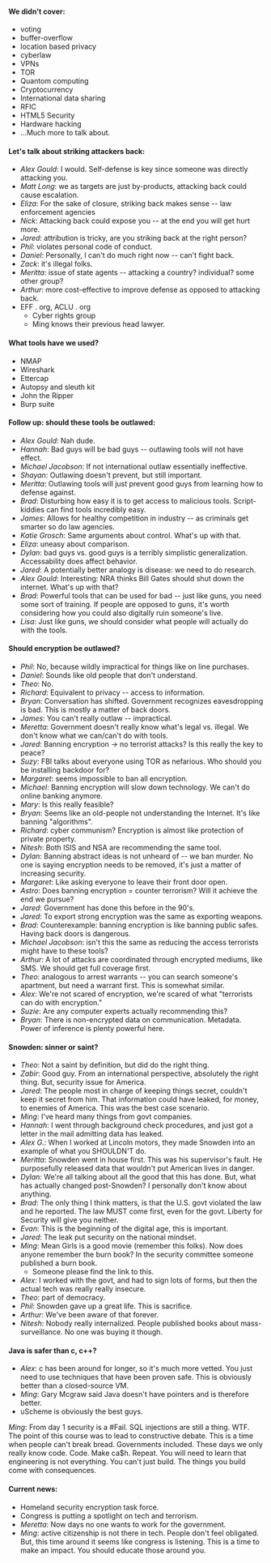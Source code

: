 #### We didn't cover:
  - voting
  - buffer-overflow
  - location based privacy
  - cyberlaw
  - VPNs
  - TOR
  - Quantom computing
  - Cryptocurrency
  - International data sharing
  - RFIC
  - HTML5 Security
  - Hardware hacking
  - ...Much more to talk about.


#### Let's talk about striking attackers back:
  - _Alex Gould_: I would. Self-defense is key since someone was directly
  attacking you.
  - _Matt Long_: we as targets are just by-products, attacking back could cause
  escalation.
  - _Eliza_: For the sake of closure, striking back makes sense -- law
  enforcement agencies
  - _Nick_: Attacking back could expose you -- at the end you will get hurt
  more.
  - _Jared_: attribution is tricky, are you striking back at the right person?
  - _Phil_: violates personal code of conduct.
  - _Daniel_: Personally, I can't do much right now -- can't fight back.
  - _Zack_: it's illegal folks.
  - _Meritta_: issue of state agents -- attacking a country? individual? some
  other group?
  - _Arthur_: more cost-effective to improve defense as opposed to attacking
  back.
  - EFF . org, ACLU . org
    * Cyber rights group
    * Ming knows their previous head lawyer.

#### What tools have we used?
  - NMAP
  - Wireshark
  - Ettercap
  - Autopsy and sleuth kit
  - John the Ripper
  - Burp suite

#### Follow up: should these tools be outlawed:
  - _Alex Gould_: Nah dude.
  - _Hannah_: Bad guys will be bad guys -- outlawing tools will not have effect.
  - _Michael Jacobson_: If not international outlaw essentially ineffective.
  - _Shayan_: Outlawing doesn't prevent, but still important.
  - _Meritta_: Outlawing tools will just prevent good guys from learning how to
  defense against.
  - _Brad_: Disturbing how easy it is to get access to malicious tools.
  Script-kiddies can find tools incredibly easy.
  - _James_: Allows for healthy competition in industry -- as criminals get
  smarter so do law agencies.
  - _Katie Grosch_: Same arguments about control. What's up with that.
  - _Eliza_: uneasy about comparison.
  - _Dylan_: bad guys vs. good guys is a terribly simplistic generalization.
  Accessability does affect behavior.
  - _Jared_: A potentially better analogy is disease: we need to do research.
  - _Alex Gould_:  Interesting: NRA thinks Bill Gates should shut down the
  internet. What's up with that?
  - _Brad_: Powerful tools that can be used for bad -- just like guns, you
  need some sort of training. If people are opposed to guns, it's worth
  considering how you could also digitally ruin someone's live.
  - _Lisa_: Just like guns, we should consider what people will actually do
  with the tools.

#### Should encryption be outlawed?
  - _Phil_: No, because wildly impractical for things like on line purchases.
  - _Daniel_: Sounds like old people that don't understand.
  - _Theo_: No.
  - _Richard_: Equivalent to privacy -- access to information.
  - _Bryan_: Conversation has shifted. Government recognizes eavesdropping is
  bad. This is mostly a matter of back doors.
  - _James_: You can't really outlaw -- impractical.
  - _Meretta_: Government doesn't really know what's legal vs. illegal. We
  don't know what we can/can't do with tools.
  - _Jared_: Banning encryption -> no terrorist attacks? Is this really the key
  to peace?
  - _Suzy_: FBI talks about everyone using TOR as nefarious. Who should you be
  installing backdoor for?
  - _Margaret_: seems impossible to ban all encryption.
  - _Michael_: Banning encryption will slow down technology. We can't do online
  banking anymore.
  - _Mary_: Is this really feasible?
  - _Bryan_: Seems like an old-people not understanding the Internet. It's like
  banning "algorithms".
  - _Richard_: cyber communism? Encryption is almost like protection of private
  property.
  - _Nitesh_: Both ISIS and NSA are recommending the same tool.
  - _Dylan_: Banning abstract ideas is not unheard of -- we ban murder. No
  one is saying encryption needs to be removed, it's just a matter of
  increasing security.
  - _Margaret_: Like asking everyone to leave their front door open.
  - _Astro_: Does banning encryption = counter terrorism? Will it achieve the
  end we pursue?
  - _Jared_: Government has done this before in the 90's.
  - _Jared_: To export strong encryption was the same as exporting weapons.
  - _Brad_: Counterexample: banning encryption is like banning public safes.
  Having back doors is dangerous.
  - _Michael Jacobson_: isn't this the same as reducing the access
  terrorists might have to these tools?
  - _Arthur_: A lot of attacks are coordinated through encrypted mediums,
  like SMS. We should get full coverage first.
  - _Theo_: analogous to arrest warrants -- you can search someone's
  apartment, but need a warrant first. This is somewhat similar.
  - _Alex_: We're not scared of encryption, we're scared of what "terrorists
  can do with encryption."
  - _Suzie_: Are any computer experts actually recommending this?
  - _Bryan_: There is non-encrypted data on communication. Metadata. Power
  of inference is plenty powerful here.

#### Snowden: sinner or saint?
  - _Theo_: Not a saint by definition, but did do the right thing.
  - _Zabir_: Good guy. From an international perspective, absolutely the
  right thing. But, security issue for America.
  - _Jared_: The people most in charge of keeping things secret, couldn't
  keep it secret from him. That information could have leaked, for money, to
  enemies of America. This was the best case scenario.
  - _Ming_: I've heard many things from govt companies.
  - _Hannah_: I went through background check procedures, and just got a letter
  in the mail admitting data has leaked.
  - _Alex G._: When I worked at Lincoln motors, they made Snowden into an
  example of what you SHOULDN'T do.
  - _Meritta_: Snowden went in house first. This was his supervisor's fault. He
  purposefully released data that wouldn't put American lives in danger.
  - _Dylan_: We're all talking about all the good that this has done. But,
  what has actually changed post-Snowden? I personally don't know about
  anything.
  - _Brad_: The only thing I think matters, is that the U.S. govt violated the
  law and he reported. The law MUST come first, even for the govt. Liberty for
  Security will give you neither.
  - _Evan_: This is the beginning of the digital age, this is important.
  - _Jared_: The leak put security on the national mindset.
  - _Ming_: Mean Girls is a good movie (remember this folks). Now does anyone
  remember the burn book? In the security committee someone published a burn
  book.
    - Someone please find the link to this.
  - _Alex_: I worked with the govt, and had to sign lots of forms, but then
  the actual tech was really really insecure.
  - _Theo_: part of democracy.
  - _Phil_: Snowden gave up a great life. This is sacrifice.
  - _Arthur_: We've been aware of that forever.
  - _Nitesh_: Nobody really internalized. People published books about
  mass-surveillance. No one was buying it though.


#### Java is safer than c, c++?
  - _Alex_: c has been around for longer, so it's much more vetted. You just
  need to use techniques that have been proven safe. This is obviously better
  than a closed-source VM.
  - _Ming_: Gary Mcgraw said Java doesn't have pointers and is therefore better.
  - uScheme is obviously the best guys.

_Ming_: From day 1 security is a #Fail. SQL injections are still a thing. WTF.
The point of this course was to lead to constructive debate. This is a time
when people can't break bread. Governments included. These days we only really
know code. Code. Make ca$h. Repeat. You will need to learn that engineering is
not everything. You can't just build. The things you build come with
consequences.

#### Current news:
  - Homeland security encryption task force.
  - Congress is putting a spotlight on tech and terrorism.
  - _Meretta_: Now days no one wants to work for the government.
  - _Ming_: active citizenship is not there in tech. People don't feel
  obligated. But, this time around it seems like congress is listening. This
  is a time to make an impact. You should educate those around you.